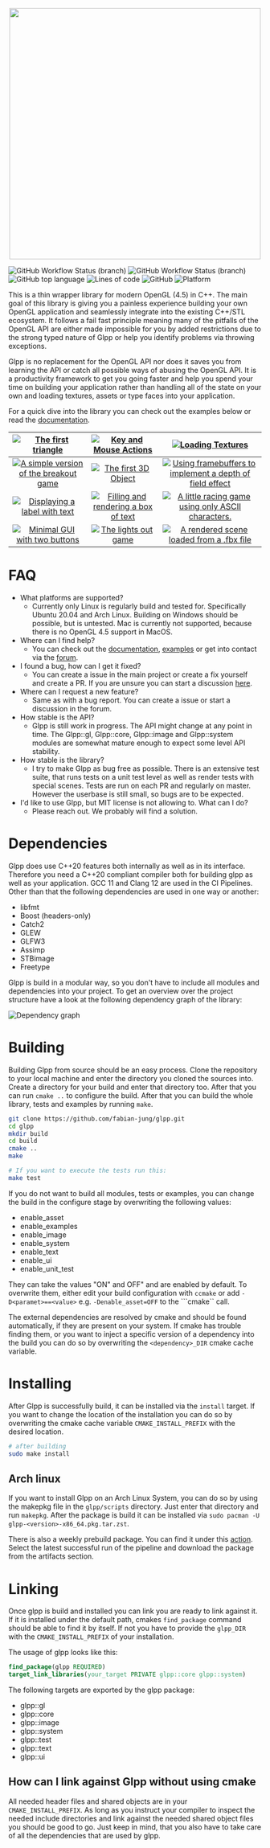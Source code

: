 <p align="center">
  <img width="500" src="glpp.svg">
</p>


![GitHub Workflow Status (branch)](https://img.shields.io/github/workflow/status/fabian-jung/glpp/Ubuntu%20Platform%20Test/master?label=build&logo=Github%20Actions&logoColor=%23ffffff)
![GitHub Workflow Status (branch)](https://img.shields.io/github/workflow/status/fabian-jung/glpp/Ubuntu%20Platform%20Test/master?label=checks&logo=Github%20Actions&logoColor=%23ffffff)
![GitHub top language](https://img.shields.io/github/languages/top/fabian-jung/glpp?logo=C%2B%2B)
![Lines of code](https://img.shields.io/tokei/lines/github/fabian-jung/glpp?logo=LibreOffice)
![GitHub](https://img.shields.io/github/license/fabian-jung/glpp?color=blue)
![Platform](https://img.shields.io/badge/platform-arch%20%7C%20debian%20%7C%20ubuntu-blue)

This is a thin wrapper library for modern OpenGL (4.5) in C++. The main goal of this library is giving you a painless experience building your own OpenGL application and seamlessly integrate into the existing C++/STL ecosystem. It follows a fail fast principle meaning many of the pitfalls of the OpenGL API are either made impossible for you by added restrictions due to the strong typed nature of Glpp or help you identify problems via throwing exceptions.

Glpp is no replacement for the OpenGL API nor does it saves you from learning the API or catch all possible ways of abusing the OpenGL API. It is a productivity framework to get you going faster and help you spend your time on building your application rather than handling all of the state on your own and loading textures, assets or type faces into your application.


For a quick dive into the library you can check out the examples below or read the [documentation](https://fabian-jung.github.io/glpp).

[![The first triangle](doc/01.first_triangle.png)](example/01.first_triangle)  | [![Key and Mouse Actions](doc/02.input.png)](example/02.input)   | [![Loading Textures](doc/03.texture.png)](example/03.texture)
:---:|:---:|:---:
[![A simple version of the breakout game](doc/04.breakout.png)](example/04.breakout) | [![The first 3D Object](doc/05.cube.png )](example/05.cube) | [![Using framebuffers to implement a depth of field effect](doc/06.framebuffer.png)](example/06.framebuffer)
[![Displaying a label with text](doc/07.text.png)](example/07.text) | [![Filling and rendering a box of text](doc/08.text_box.png )](example/08.text_box) | [![A little racing game using only ASCII characters.](doc/09.ascii_race.png )](example/09.ascii_race)
[![Minimal GUI with two buttons](doc/10.ui.png)](example/10.ui) | [![The lights out game](doc/11.lights_out.png )](example/11.lights_out) | [![A rendered scene loaded from a .fbx file](doc/12.asset_loading.png )](example/12.asset_loading)

# FAQ

- What platforms are supported?
    - Currently only Linux is regularly build and tested for. Specifically Ubuntu 20.04 and Arch Linux. Building on Windows should be possible, but is untested. Mac is currently not supported, because there is no OpenGL 4.5 support in MacOS.
- Where can I find help?
    - You can check out the [documentation](https://fabian-jung.github.io/glpp), [examples](https://github.com/fabian-jung/glpp/tree/master/example) or get into contact via the [forum](https://github.com/fabian-jung/glpp/discussions).
- I found a bug, how can I get it fixed?
    - You can create a issue in the main project or create a fix yourself and create a PR. If you are unsure you can start a discussion [here](https://github.com/fabian-jung/glpp/discussions).
- Where can I request a new feature?
    - Same as with a bug report. You can create a issue or start a discussion in the forum.
- How stable is the API?
    - Glpp is still work in progress. The API might change at any point in time. The Glpp::gl, Glpp::core, Glpp::image and Glpp::system modules are somewhat mature enough to expect some level API stability.
- How stable is the library?
    - I try to make Glpp as bug free as possible. There is an extensive test suite, that runs tests on a unit test level as well as render tests with special scenes. Tests are run on each PR and regularly on master. However the userbase is still small, so bugs are to be expected.
- I'd like to use Glpp, but MIT license is not allowing to. What can I do?
    - Please reach out. We probably will find a solution.

# Dependencies

Glpp does use C++20 features both internally as well as in its interface. Therefore you need a C++20 compliant compiler both for building glpp as well as your application. GCC 11 and Clang 12 are used in the CI Pipelines. Other than that the following dependencies are used in one way or another: 

* libfmt
* Boost (headers-only)
* Catch2
* GLEW
* GLFW3
* Assimp
* STBimage
* Freetype

Glpp is build in a modular way, so you don't have to include all modules and dependencies into your project. To get an overview over the project structure have a look at the following dependency graph of the library:

![Dependency graph](doc/dependencies.svg)

# Building

Building Glpp from source should be an easy process. Clone the repository to your local machine and enter the directory you cloned the sources into. Create a directory for your build and enter that directory too. After that you can run ```cmake ..``` to configure the build. After that you can build the whole library, tests and examples by running ```make```.

```bash
git clone https://github.com/fabian-jung/glpp.git
cd glpp
mkdir build
cd build
cmake ..
make

# If you want to execute the tests run this:
make test
```

If you do not want to build all modules, tests or examples, you can change the build in the configure stage by overwriting the following values:
- enable_asset
- enable_examples
- enable_image
- enable_system
- enable_text
- enable_ui
- enable_unit_test

They can take the values "ON" and OFF" and are enabled by default. To overwrite them, either edit your build configuration with ```ccmake``` or add ```-D<paramet>==<value>``` e.g. ```-Denable_asset=OFF``` to the ```cmake`` call.

The external dependencies are resolved by cmake and should be found automatically, if they are present on your system. If cmake has trouble finding them, or you want to inject a specific version of a dependency into the build you can do so by overwriting the ```<dependency>_DIR``` cmake cache variable.

# Installing

After Glpp is successfully build, it can be installed via the ```install``` target. If you want to change the location of the installation you can do so by overwriting the cmake cache variable ```CMAKE_INSTALL_PREFIX``` with the desired location.

```bash
# after building
sudo make install
```

## Arch linux
If you want to install Glpp on an Arch Linux System, you can do so by using the makepkg file in the ```glpp/scripts``` directory. Just enter that directory and run ```makepkg```. After the package is build it can be installed via ```sudo pacman -U glpp-<version>-x86_64.pkg.tar.zst```.

There is also a weekly prebuild package. You can find it under this [action](https://github.com/fabian-jung/glpp/actions/workflows/build_package.yml). Select the latest successful run of the pipeline and download the package from the artifacts section.


# Linking

Once glpp is build and installed you can link you are ready to link against it. If it is installed under the default path, cmakes ```find_package``` command should be able to find it by itself. If not you have to provide the ```glpp_DIR``` with the ```CMAKE_INSTALL_PREFIX``` of your installation.

The usage of glpp looks like this:

```cmake
find_package(glpp REQUIRED)
target_link_libraries(your_target PRIVATE glpp::core glpp::system)
```

The following targets are exported by the glpp package:
- glpp::gl
- glpp::core
- glpp::image
- glpp::system
- glpp::test
- glpp::text
- glpp::ui

## How can I link against Glpp without using cmake

All needed header files and shared objects are in your ```CMAKE_INSTALL_PREFIX```. As long as you instruct your compiler to inspect the needed include directories and link against the needed shared object files you should be good to go. Just keep in mind, that you also have to take care of all the dependencies that are used by glpp.